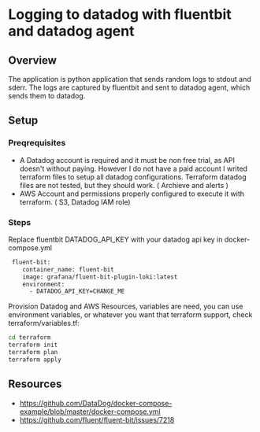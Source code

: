 # Logging to datadog with fluentbit and datadog agent

## Overview

The application is python application that sends random logs to stdout and sderr. The logs are captured by fluentbit and sent to datadog agent, which sends them to datadog.

## Setup

### Preqrequisites

- A Datadog account is required and it must be non free trial, as API doesn't without paying. However I do not have a paid account I writed terraform files to setup all datadog configurations. Terraform datadog files are not tested, but they should work. ( Archieve  and alerts )
- AWS Account and permissions properly configured to execute it with terraform. ( S3, Datadog IAM role)

### Steps

Replace fluentbit DATADOG_API_KEY with your datadog api key in docker-compose.yml
```bash
 fluent-bit:
    container_name: fluent-bit
    image: grafana/fluent-bit-plugin-loki:latest
    environment:
      - DATADOG_API_KEY=CHANGE_ME
```

Provision Datadog and AWS Resources, variables are need, you can use environment variables, or whatever you want that terraform support, check terraform/variables.tf:
```bash
cd terraform
terraform init
terraform plan
terraform apply
```


## Resources

- https://github.com/DataDog/docker-compose-example/blob/master/docker-compose.yml
- https://github.com/fluent/fluent-bit/issues/7218
